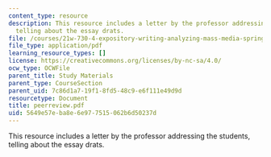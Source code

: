 ```yaml
---
content_type: resource
description: This resource includes a letter by the professor addressing the students,
  telling about the essay drats.
file: /courses/21w-730-4-expository-writing-analyzing-mass-media-spring-2001/5649e57eba8e6e977515062b6d50237d_peerreview.pdf
file_type: application/pdf
learning_resource_types: []
license: https://creativecommons.org/licenses/by-nc-sa/4.0/
ocw_type: OCWFile
parent_title: Study Materials
parent_type: CourseSection
parent_uid: 7c86d1a7-19f1-8fd5-48c9-e6f111e49d9d
resourcetype: Document
title: peerreview.pdf
uid: 5649e57e-ba8e-6e97-7515-062b6d50237d
---
```

This resource includes a letter by the professor addressing the students, telling about the essay drats.